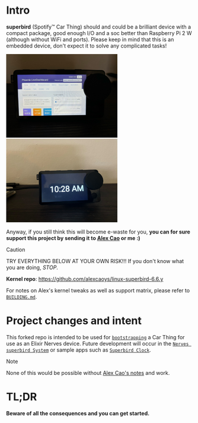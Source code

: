 # Intro

**superbird** (Spotify&trade; Car Thing) should and could be a brilliant device with a compact package, good enough I/O and a soc better than Raspberry Pi 2 W (although without WiFi and ports). Please keep in mind that this is an embedded device, don't expect it to solve any complicated tasks! 

<img src="nerves/images/phoenix_liveview.jpg" width="300"><img src="nerves/images/scenic_clock.jpg" width="300">

Anyway, if you still think this will become e-waste for you, **you can for sure support this project by sending it to [Alex Cao](https://github.com/alexcaoys) or me :)** 

> [!CAUTION]
> TRY EVERYTHING BELOW AT YOUR OWN RISK!!! If you don't know what you are doing, *STOP*.

**Kernel repo**: https://github.com/alexcaoys/linux-superbird-6.6.y

For notes on Alex's kernel tweaks as well as support matrix, please refer to [`BUILDING.md`](BUILDING.md).

# Project changes and intent

This forked repo is intended to be used for [`bootstrapping`](./bootstrapping.md) a Car Thing for use as an Elixir Nerves device. Future development will occur in
the [`Nerves superbird System`](https://github.com/ericr3r/nerves_system_superbird) or sample apps such as [`Superbird Clock`](https://github.com/ericr3r/nerves_system_superbird).

> [!NOTE]
> None of this would be possible without [Alex Cao's notes](https://github.com/alexcaoys/notes-superbird) and work. 

# TL;DR

**Beware of all the consequences and you can get started.**

